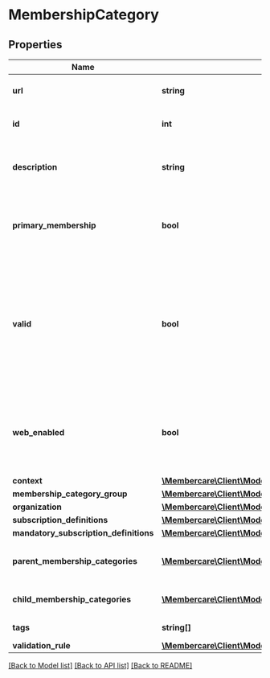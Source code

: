 # MembershipCategory

## Properties
Name | Type | Description | Notes
------------ | ------------- | ------------- | -------------
**url** | **string** | The link to the current resource | [optional] 
**id** | **int** | The id of the membership category. | [optional] 
**description** | **string** | The description of the membership category | [optional] 
**primary_membership** | **bool** | Indicates wether or not the membership category is primary. | [optional] 
**valid** | **bool** | Indicates wether or not the membership category is valid.  If false, the membership category cannot be used for creating new membership. | [optional] 
**web_enabled** | **bool** | Indicates wether or not this membership category should be shown on web. | [optional] 
**context** | [**\Membercare\Client\Model\UnitTypeContextFlag**](UnitTypeContextFlag.md) |  | [optional] 
**membership_category_group** | [**\Membercare\Client\Model\MembershipCategoryGroup**](MembershipCategoryGroup.md) |  | [optional] 
**organization** | [**\Membercare\Client\Model\SimpleOrganization**](SimpleOrganization.md) |  | [optional] 
**subscription_definitions** | [**\Membercare\Client\Model\SubscriptionDefinition[]**](SubscriptionDefinition.md) |  | [optional] 
**mandatory_subscription_definitions** | [**\Membercare\Client\Model\SubscriptionDefinition[]**](SubscriptionDefinition.md) |  | [optional] 
**parent_membership_categories** | [**\Membercare\Client\Model\MembershipCategory[]**](MembershipCategory.md) | A list of parent membership categories | [optional] 
**child_membership_categories** | [**\Membercare\Client\Model\MembershipCategory[]**](MembershipCategory.md) | A list of child membership categories | [optional] 
**tags** | **string[]** | A list of tag names | [optional] 
**validation_rule** | [**\Membercare\Client\Model\MembershipCategoryValidationRule**](MembershipCategoryValidationRule.md) |  | [optional] 

[[Back to Model list]](../../README.md#documentation-for-models) [[Back to API list]](../../README.md#documentation-for-api-endpoints) [[Back to README]](../../README.md)

